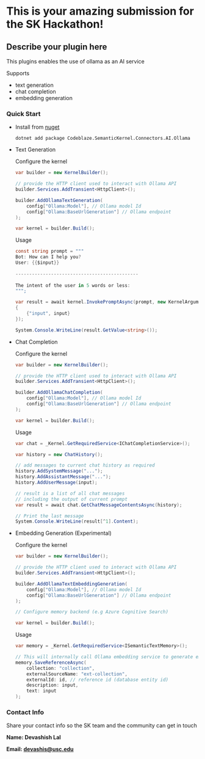 # This is your amazing submission for the SK Hackathon!

## Describe your plugin here
This plugins enables the use of ollama as an AI service

Supports
- text generation
- chat completion
- embedding generation

### Quick Start
- Install from [nuget](https://www.nuget.org/packages/Codeblaze.SemanticKernel.Connectors.AI.Ollama)
    ```
    dotnet add package Codeblaze.SemanticKernel.Connectors.AI.Ollama
    ```
- Text Generation

    Configure the kernel
    ```cs
    var builder = new KernelBuilder();

    // provide the HTTP client used to interact with Ollama API
    builder.Services.AddTransient<HttpClient>();

    builder.AddOllamaTextGeneration(
        config["Ollama:Model"], // Ollama model Id
        config["Ollama:BaseUrlGeneration"] // Ollama endpoint
    );

    var kernel = builder.Build();
    ```

    Usage
    ```cs
    const string prompt = """
    Bot: How can I help you?
    User: {{$input}}
                        
    ---------------------------------------------
                        
    The intent of the user in 5 words or less:
    """;
    
    var result = await kernel.InvokePromptAsync(prompt, new KernelArguments
    {
        {"input", input}
    });

    System.Console.WriteLine(result.GetValue<string>());
    ```

- Chat Completion

    Configure the kernel
    ```cs
    var builder = new KernelBuilder();

    // provide the HTTP client used to interact with Ollama API
    builder.Services.AddTransient<HttpClient>();

    builder.AddOllamaChatCompletion(
        config["Ollama:Model"], // Ollama model Id
        config["Ollama:BaseUrlGeneration"] // Ollama endpoint
    );

    var kernel = builder.Build();
    ```

    Usage
    ```cs
    var chat = _Kernel.GetRequiredService<IChatCompletionService>();

    var history = new ChatHistory();
    
    // add messages to current chat history as required
    history.AddSystemMessage("...");
    history.AddAssistantMessage("...");
    history.AddUserMessage(input);

    // result is a list of all chat messages 
    // including the output of current prompt
    var result = await chat.GetChatMessageContentsAsync(history);

    // Print the last message
    System.Console.WriteLine(result[^1].Content);
    ```

- Embedding Generation (Experimental)

    Configure the kernel
    ```cs
    var builder = new KernelBuilder();

    // provide the HTTP client used to interact with Ollama API
    builder.Services.AddTransient<HttpClient>();

    builder.AddOllamaTextEmbeddingGeneration(
        config["Ollama:Model"], // Ollama model Id
        config["Ollama:BaseUrlGeneration"] // Ollama endpoint
    );

    // Configure memory backend (e.g Azure Cognitive Search)

    var kernel = builder.Build();
    ```

    Usage
    ```cs
    var memory = _Kernel.GetRequiredService<ISemanticTextMemory>();

    // This will internally call Ollama embedding service to generate embeddings
    memory.SaveReferenceAsync(
        collection: "collection",
        externalSourceName: "ext-collection",
        externalId: id, // reference id (database entity id)
        description: input,
        text: input
    );
    ```

### Contact Info
Share your contact info so the SK team and the community can get in touch

**Name: Devashish Lal**

**Email: devashis@usc.edu**